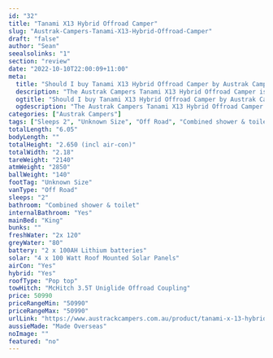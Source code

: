 ```yaml
---
id: "32"
title: "Tanami X13 Hybrid Offroad Camper"
slug: "Austrak-Campers-Tanami-X13-Hybrid-Offroad-Camper"
draft: "false"
author: "Sean"
seealsolinks: "1"
section: "review"
date: "2022-10-10T22:00:09+11:00"
meta:
  title: "Should I buy Tanami X13 Hybrid Offroad Camper by Austrak Campers?"
  description: "The Austrak Campers Tanami X13 Hybrid Offroad Camper is classed as Off Road, and sleeps 2 people. It is Made Overseas and comes in at Unknown Size. It generally has Combined shower & toilet."
  ogtitle: "Should I buy Tanami X13 Hybrid Offroad Camper by Austrak Campers?"
  ogdescription: "The Austrak Campers Tanami X13 Hybrid Offroad Camper is classed as Off Road, and sleeps 2 people. It is Made Overseas and comes in at Unknown Size. It generally has Combined shower & toilet."
categories: ["Austrak Campers"]
tags: ["Sleeps 2", "Unknown Size", "Off Road", "Combined shower & toilet", "Pop top", "50 - 60k", "Made Overseas"]
totalLength: "6.05"
bodyLength: ""
totalHeight: "2.650 (incl air-con)"
totalWidth: "2.18"
tareWeight: "2140"
atmWeight: "2850"
ballWeight: "140"
footTag: "Unknown Size"
vanType: "Off Road"
sleeps: "2"
bathroom: "Combined shower & toilet"
internalBathroom: "Yes"
mainBed: "King"
bunks: ""
freshWater: "2x 120"
greyWater: "80"
battery: "2 x 100AH Lithium batteries"
solar: "4 x 100 Watt Roof Mounted Solar Panels"
airCon: "Yes"
hybrid: "Yes"
roofType: "Pop top"
towHitch: "McHitch 3.5T Uniglide Offroad Coupling"
price: 50990
priceRangeMin: "50990"
priceRangeMax: "50990"
urlLink: "https://www.austrackcampers.com.au/product/tanami-x-13-hybrid-offroad-camper/"
aussieMade: "Made Overseas"
noImage: ""
featured: "no"
---
```

